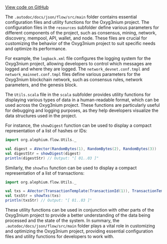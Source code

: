[View code on GitHub](https://github.com/alephium/alephium/.autodoc/docs/json/flow/src/main)

The `.autodoc/docs/json/flow/src/main` folder contains essential configuration files and utility functions for the Oxyg3nium project. The configuration files in the `resources` subfolder define various parameters for different components of the project, such as consensus, mining, network, discovery, mempool, API, wallet, and node. These files are crucial for customizing the behavior of the Oxyg3nium project to suit specific needs and optimize its performance.

For example, the `logback.xml` file configures the logging system for the Oxyg3nium project, allowing developers to control which messages are logged and where they are logged. The `network_devnet.conf.tmpl` and `network_mainnet.conf.tmpl` files define various parameters for the Oxyg3nium blockchain network, such as consensus rules, network parameters, and the genesis block.

The `Utils.scala` file in the `scala` subfolder provides utility functions for displaying various types of data in a human-readable format, which can be used across the Oxyg3nium project. These functions are particularly useful for debugging and logging purposes, as they help developers visualize the data structures used in the project.

For instance, the `showDigest` function can be used to display a compact representation of a list of hashes or IDs:

```scala
import org.alephium.flow.Utils._

val digest = AVector(RandomBytes(1), RandomBytes(2), RandomBytes(3))
val digestStr = showDigest(digest)
println(digestStr) // Output: "[ 01..03 ]"
```

Similarly, the `showTxs` function can be used to display a compact representation of a list of transactions:

```scala
import org.alephium.flow.Utils._

val txs = AVector(TransactionTemplate(TransactionId(1)), TransactionTemplate(TransactionId(2)), TransactionTemplate(TransactionId(3)))
val txsStr = showTxs(txs)
println(txsStr) // Output: "[ 01..03 ]"
```

These utility functions can be used in conjunction with other parts of the Oxyg3nium project to provide a better understanding of the data being processed and the state of the system. In summary, the `.autodoc/docs/json/flow/src/main` folder plays a vital role in customizing and optimizing the Oxyg3nium project, providing essential configuration files and utility functions for developers to work with.
